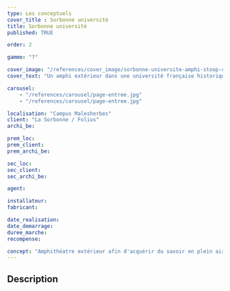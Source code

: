 ```yaml
---
type: Les conceptuels
cover_title : Sorbonne université
title: Sorbonne université
published: TRUE

order: 2

gamme: "?"

cover_image: "/references/cover_image/sorbonne-universite-amphi-stoop-cube.jpg"
cover_text: "Un amphi extérieur dans une université française historique"

carousel:
    - "/references/carousel/page-entree.jpg"
    - "/references/carousel/page-entree.jpg"

localisation: "Campus Malesherbes"
client: "La Sorbonne / Folius"
archi_be:

prem_loc:
prem_client:
prem_archi_be:

sec_loc:
sec_client:
sec_archi_be:

agent:

installateur:
fabricant:

date_realisation:
date_demarrage:
duree_marche:
recompense:

concept: "Amphithéatre extérieur afin d'acquérir du savoir en plein air "
---
```


## Description
